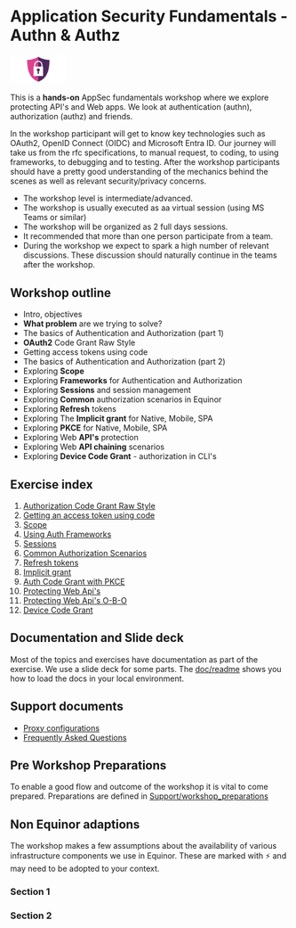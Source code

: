 # Application Security Fundamentals - Authn & Authz

<img src="doc/content/images/Web-Security-Shield.png" alt="Web Security Shield CC4 PNGALL" width="20%"/>

This is a **hands-on** AppSec fundamentals workshop where we explore protecting API's and Web apps. We look at authentication (authn), authorization (authz) and friends.

In the workshop participant will get to know key technologies such as OAuth2, OpenID Connect (OIDC) and Microsoft Entra ID. Our journey will take us from the rfc specifications, to manual request, to coding, to using frameworks, to debugging and to testing. After the workshop participants should have a pretty good understanding of the mechanics behind the scenes as well as relevant security/privacy concerns.

* The workshop level is intermediate/advanced.
* The workshop is usually executed as aa virtual session (using MS Teams or similar)
* The workshop will be organized as 2 full days sessions.
* It recommended that more than one person participate from a team.
* During the workshop we expect to spark a high number of relevant discussions. These discussion should naturally continue in the teams after the workshop.

## Workshop outline

* Intro, objectives
* **What problem** are we trying to solve?
* The basics of Authentication and Authorization (part 1)
* **OAuth2** Code Grant Raw Style
* Getting access tokens using code
* The basics of Authentication and Authorization (part 2)
* Exploring **Scope**
* Exploring **Frameworks** for Authentication and Authorization
* Exploring **Sessions** and session management
* Exploring **Common** authorization scenarios in Equinor
* Exploring **Refresh** tokens
* Exploring The **Implicit grant** for Native, Mobile, SPA
* Exploring **PKCE** for Native, Mobile, SPA
* Exploring Web **API's** protection
* Exploring Web **API chaining** scenarios
* Exploring **Device Code Grant** - authorization in CLI's

## Exercise index

1. [Authorization Code Grant Raw Style](ex-01/readme.md)
2. [Getting an access token using code](ex-02/readme.md)
3. [Scope](ex-03/readme.md)
4. [Using Auth Frameworks](ex-04/readme.md)
5. [Sessions](ex-05/readme.md)
6. [Common Authorization Scenarios](ex-06/readme.md)
7. [Refresh tokens](ex-07/readme.md)
8. [Implicit grant](ex-08/readme.md)
9. [Auth Code Grant with PKCE](ex-09/readme.md)
10. [Protecting Web Api's](ex-10/readme.md)
11. [Protecting Web Api's O-B-O](ex-11/readme.md)
12. [Device Code Grant](ex-12/readme.md)

## Documentation and Slide deck

Most of the topics and exercises have documentation as part of the exercise. We use a slide deck for some parts. The [doc/readme](doc/readme.md) shows you how to load the docs in your local environment.

## Support documents

* [Proxy configurations](Support/proxy.md)
* [Frequently Asked Questions](Support/faq.md)
  
## Pre Workshop Preparations

To enable a good flow and outcome of the workshop it is vital to come prepared. Preparations are defined in [Support/workshop_preparations](Support/workshop_preparations.md)

## Non Equinor adaptions

The workshop makes a few assumptions about the availability of various infrastructure components we use in Equinor. These are marked with ⚡️ and may need to be adopted to your context.

### Section 1

### Section 2